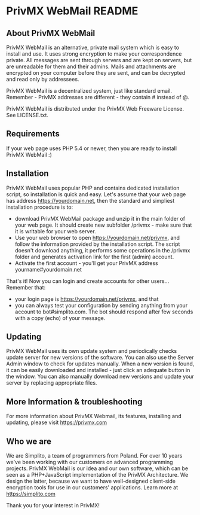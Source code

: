 

# PrivMX WebMail README


## About PrivMX WebMail

PrivMX WebMail is an alternative, private mail system which is easy to install and use. It uses strong encryption to make your correspondence private. All messages are sent through servers and are kept on servers, but are unreadable for them and their admins. Mails and attachments are encrypted on your computer before they are sent, and can be decrypted and read only by addressees. 

PrivMX WebMail is a decentralized system, just like standard email. 
Remember - PrivMX addresses are different - they contain # instead of @. 

PrivMX WebMail is distributed under the PrivMX Web Freeware License. See LICENSE.txt.


## Requirements

If your web page uses PHP 5.4 or newer, then you are ready to install PrivMX WebMail :)


## Installation

PrivMX WebMail uses popular PHP and contains dedicated installation script, so installation is quick and easy. Let's assume that your web page has address https://yourdomain.net, then the standard and simpliest installation procedure is to:

* download PrivMX WebMail package and unzip it in the main folder of your web page. It should create new subfolder /privmx - make sure that it is writable for your web server.  
* Use your web browser to open https://yourdomain.net/privmx, and follow the information provided by the installation script. The script doesn't download anything, it performs some operations in the /privmx folder and generates activation link for the first (admin) account. 
* Activate the first account - you'll get your PrivMX address yourname#yourdomain.net 

That's it! Now you can login and create accounts for other users... Remember that:
* your login page is https://yourdomain.net/privmx, and that 
* you can always test your configuration by sending anything from your account to bot#simplito.com. The bot should respond after few seconds with a copy (echo) of your message. 


## Updating

PrivMX WebMail uses its own update system and periodically checks update server for new versions of the software. You can also use the Server Admin window to check for updates manually. When a new version is found, it can be easily downloaded and installed - just click an adequate button in the window. You can also manually download new versions and update your server by replacing appropriate files. 


## More Information & troubleshooting

For more information about PrivMX Webmail, its features, installing and updating, please visit https://privmx.com
 

## Who we are

We are Simplito, a team of programmers from Poland. For over 10 years we've been working with our customers on advanced programming projects. PrivMX WebMail is our idea and our own software, which can be seen as a PHP+JavaScript implementation of the PrivMX Architecture. We design the latter, because we want to have well-designed client-side encryption tools for use in our customers' applications. Learn more at https://simplito.com

Thank you for your interest in PrivMX!
